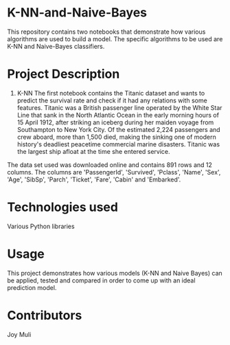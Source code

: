 # K-NN-and-Naive-Bayes
This repository contains two notebooks that demonstrate how various algorithms are used to build a model.
The specific algorithms to be used are K-NN and Naive-Bayes classifiers.

# Project Description
1. K-NN 
The first notebook contains the Titanic dataset and wants to predict the survival rate and check if it had any relations 
with some features. Titanic was a British passenger line operated by the White Star Line that sank in the North Atlantic Ocean in the early morning hours of 15 April 1912, after striking an iceberg during her maiden voyage from Southampton to New York City. Of the estimated 2,224 passengers and crew aboard, more than 1,500 died, making the sinking one of modern history's deadliest peacetime commercial marine disasters. Titanic was the largest ship afloat at the time she entered service.

The data set used was downloaded online and contains 891 rows and 12 columns. The columns are 'PassengerId', 'Survived', 'Pclass', 'Name', 'Sex', 'Age', 'SibSp',
'Parch', 'Ticket', 'Fare', 'Cabin' and 'Embarked'. 

# Technologies used
Various Python libraries

# Usage
This project demonstrates how various models (K-NN and Naive Bayes) can be applied, tested and compared in order to come up with an ideal prediction model.

# Contributors
Joy Muli
